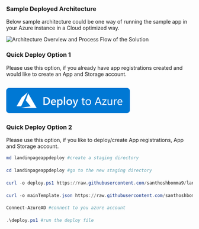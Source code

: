 ### Sample Deployed Architecture
Below sample architecture could be one way of running the sample app in your Azure instance in a Cloud optimized way.

![Architecture Overview and Process Flow of the Solution](~/ReadmeFiles/saas-samplesdk-architecture.png)

</hr>

### Quick Deploy Option 1
Please use this option, if you already have app registrations created and would like to create an App and Storage account.

[![Deploy To Azure](https://raw.githubusercontent.com/Azure/azure-quickstart-templates/master/1-CONTRIBUTION-GUIDE/images/deploytoazure.svg?sanitize=true)](https://portal.azure.com/#create/Microsoft.Template/uri/https%3A%2F%2Fraw.githubusercontent.com%2Fsanthoshb-msft%2FCommercial-Marketplace-SaaS-Manual-On-Boarding%2Fsb-quickdeploy%2Fresources%2Fdeploy%2FmainTemplate.json)  
---

### Quick Deploy Option 2
Please use this option, if you like to deploy/create App registrations, App and Storage account. 

```powershell
md landinpageappdeploy #create a staging directory

cd landinpageappdeploy #go to the new staging directory

curl -o deploy.ps1 https://raw.githubusercontent.com/santhoshbomma9/landingpage-deploy-automation/main/deploy.ps1  #copy deploy ps file

curl -o mainTemplate.json https://raw.githubusercontent.com/santhoshbomma9/landingpage-deploy-automation/main/mainTemplate.json  #copy template ps file

Connect-AzureAD #connect to you azure account

.\deploy.ps1 #run the deploy file
```